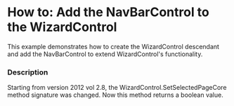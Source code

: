 # How to: Add the NavBarControl to the WizardControl 


<p>This example demonstrates how to create the WizardControl descendant and add the NavBarControl to extend WizardControl's functionality.</p>


<h3>Description</h3>

<p>Starting from version 2012 vol 2.8, the WizardControl.SetSelectedPageCore method signature was changed. Now this method returns a boolean value.</p>

<br/>


